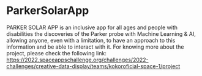 # ParkerSolarApp
PARKER SOLAR APP is an inclusive app for all ages  and  people with disabilities the discoveries of the Parker probe with Machine Learning & AI, allowing anyone, even with a limitation, to have an approach to this information and be able to interact with it.
For knowing more about the project, please check the following link:
https://2022.spaceappschallenge.org/challenges/2022-challenges/creative-data-display/teams/kokoroficial-space-1/project
